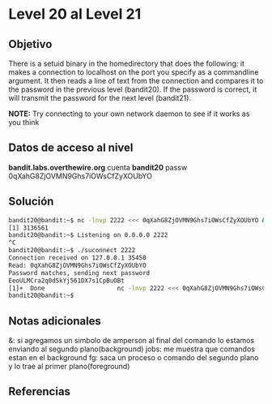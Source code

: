 # Level 20 al Level 21


## Objetivo 
There is a setuid binary in the homedirectory that does the following: it makes a connection to localhost on the port you specify as a commandline argument. It then reads a line of text from the connection and compares it to the password in the previous level (bandit20). If the password is correct, it will transmit the password for the next level (bandit21).

**NOTE:** Try connecting to your own network daemon to see if it works as you think
## Datos de acceso al nivel 
**bandit.labs.overthewire.org**
cuenta
**bandit20**
passw
0qXahG8ZjOVMN9Ghs7iOWsCfZyXOUbYO

## Solución 
```bash
bandit20@bandit:~$ nc -lnvp 2222 <<< 0qXahG8ZjOVMN9Ghs7iOWsCfZyXOUbYO &
[1] 3136561
bandit20@bandit:~$ Listening on 0.0.0.0 2222
^C
bandit20@bandit:~$ ./suconnect 2222
Connection received on 127.0.0.1 35450
Read: 0qXahG8ZjOVMN9Ghs7iOWsCfZyXOUbYO
Password matches, sending next password
EeoULMCra2q0dSkYj561DX7s1CpBuOBt
[1]+  Done                    nc -lnvp 2222 <<< 0qXahG8ZjOVMN9Ghs7iOWsCfZyXOUbYO
bandit20@bandit:~$
```

## Notas adicionales
&: si agregamos un simbolo de amperson al final del comando lo estamos enviando al segundo plano(background)
jobs: me muestra que comandos estan en el background
fg: saca un proceso o comando del segundo plano y lo trae al primer plano(foreground)
## Referencias 
